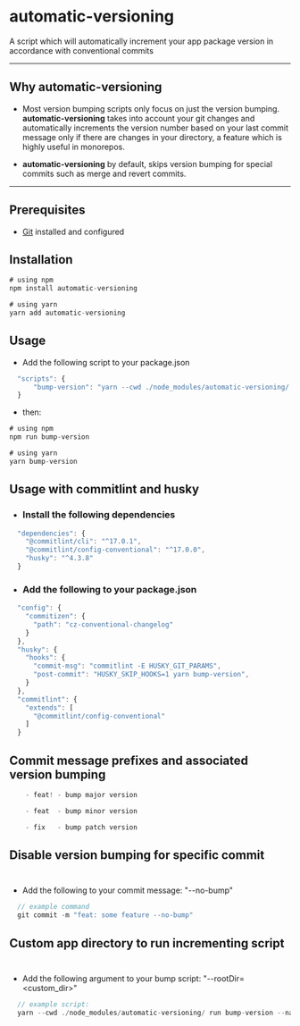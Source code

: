 # automatic-versioning

A script which will automatically increment your app package version in accordance with conventional commits

---
## Why automatic-versioning

- Most version bumping scripts only focus on just the version bumping. **automatic-versioning** takes into account your git changes and automatically increments the version number based on your last commit message only if there are changes in your directory, a feature which is highly useful in monorepos.

- **automatic-versioning** by default, skips version bumping for special commits such as merge and revert commits.

---

## Prerequisites
- [Git](https://git-scm.com/) installed and configured

## Installation

```js
# using npm
npm install automatic-versioning

# using yarn
yarn add automatic-versioning
```

## Usage

- Add the following script to your package.json<br/>
```js
  "scripts": {
      "bump-version": "yarn --cwd ./node_modules/automatic-versioning/ run bump-version --name=<package_name>"
  } 
```
- then:

```js
# using npm
npm run bump-version

# using yarn
yarn bump-version
```

## Usage with commitlint and husky<br/>

- ### Install the following dependencies
```js
  "dependencies": {
    "@commitlint/cli": "^17.0.1",
    "@commitlint/config-conventional": "^17.0.0",
    "husky": "^4.3.8"
  }
```

- ### Add the following to your package.json<br/>
```js
  "config": {
    "commitizen": {
      "path": "cz-conventional-changelog"
    }
  },
  "husky": {
    "hooks": {
      "commit-msg": "commitlint -E HUSKY_GIT_PARAMS",
      "post-commit": "HUSKY_SKIP_HOOKS=1 yarn bump-version",
    }
  },
  "commitlint": {
    "extends": [
      "@commitlint/config-conventional"
    ]
  }
```

## Commit message prefixes and associated version bumping

  ```js
      - feat! - bump major version
  ```
  ```js
      - feat  - bump minor version
  ```
  ```js
      - fix   - bump patch version
  ```

## Disable version bumping for specific commit<br/><br/>

- Add the following to your commit message: "--no-bump"<br/>
```js
  // example command
  git commit -m "feat: some feature --no-bump"
```

## Custom app directory to run incrementing script<br/><br/>

- Add the following argument to your bump script: "--rootDir=<custom_dir>"<br/>
```js
  // example script:
  yarn --cwd ./node_modules/automatic-versioning/ run bump-version --name=<package_name> --rootDir=<custom_dir>
```